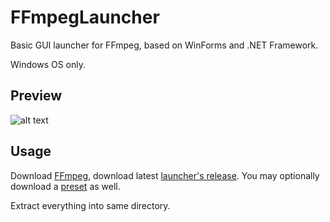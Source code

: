 # FFmpegLauncher
Basic GUI launcher for FFmpeg, based on WinForms and .NET Framework.

Windows OS only.

## Preview
![alt text](https://raw.githubusercontent.com/syrtsevser/FFmpegLauncher/main/media/screenshot_1.png)

## Usage
Download [FFmpeg](https://github.com/BtbN/FFmpeg-Builds/releases), download latest [launcher's release](https://github.com/syrtsevser/FFmpegLauncher/releases). You may optionally download a [preset](https://raw.githubusercontent.com/syrtsevser/FFmpegLauncher/main/presets/General%20examples/FFmpeg%20Launcher.json) as well.

Extract everything into same directory.
